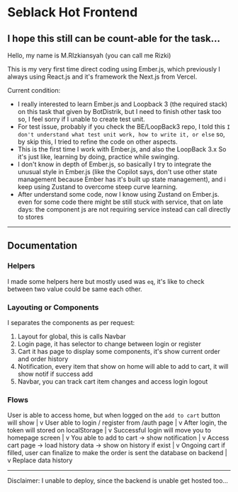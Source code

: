 # Seblack Hot Frontend

I hope this still can be count-able for the task...
---

Hello, my name is M.RIzkiansyah (you can call me Rizki)

This is my very first time direct coding using Ember.js, which previously
I always using React.js and it's framework the Next.js from Vercel.

Current condition:
- I really interested to learn Ember.js and Loopback 3 (the required stack)
  on this task that given by BotDistrik, but I need to finish other task too
  so, I feel sorry if I unable to create test unit.
- For test issue, probably if you check the BE/LoopBack3 repo, I told this
  `I don't understand what test unit work, how to write it, or else` so, by
  skip this, I tried to refine the code on other aspects.
- This is the first time I work with Ember.js, and also the LoopBack 3.x
  So it's just like, learning by doing, practice while swinging.
- I don't know in depth of Ember.js, so basically I try to integrate the
  unusual style in Ember.js (like the Copilot says, don't use other state 
  management because Ember has it's built up state management), and i keep
  using Zustand to overcome steep curve learning.
- After understand some code, now I know using Zustand on Ember.js. even for
  some code there might be still stuck with service, that on late days: the
  component js are not requiring service instead can call directly to stores

---
## Documentation

### Helpers
I made some helpers here but mostly used was `eq`, it's like to check between
two value could be same each other.

### Layouting or Components
I separates the components as per request:
1. Layout for global, this is calls Navbar
2. Login page, it has selector to change between login or register
3. Cart it has page to display some components, it's show current order and order history
4. Notification, every item that show on home will able to add to cart, it will show notif if success add
5. Navbar, you can track cart item changes and access login logout

### Flows
User is able to access home, but when logged on the `add to cart` button will show
 |
 v
User able to login / register from /auth page
 |
 v
After login, the token will stored on localStorage
 |
 v
Successful login will move you to homepage screen
 |
 v
You able to add to cart -> show notification
 |
 v
Access cart page -> load history data -> show on history if exist
 |
 v
Ongoing cart if filled, user can finalize to make the order is sent the database on backend
 |
 v
Replace data history

---
Disclaimer:
I unable to deploy, since the backend is unable get hosted too...
